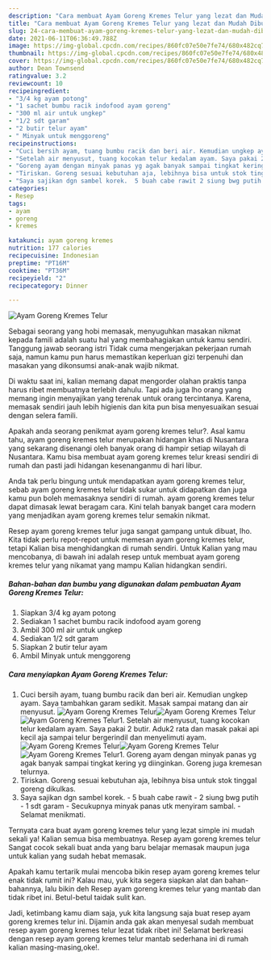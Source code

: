 ```yaml
---
description: "Cara membuat Ayam Goreng Kremes Telur yang lezat dan Mudah Dibuat"
title: "Cara membuat Ayam Goreng Kremes Telur yang lezat dan Mudah Dibuat"
slug: 24-cara-membuat-ayam-goreng-kremes-telur-yang-lezat-dan-mudah-dibuat
date: 2021-06-11T06:36:49.788Z
image: https://img-global.cpcdn.com/recipes/860fc07e50e7fe74/680x482cq70/ayam-goreng-kremes-telur-foto-resep-utama.jpg
thumbnail: https://img-global.cpcdn.com/recipes/860fc07e50e7fe74/680x482cq70/ayam-goreng-kremes-telur-foto-resep-utama.jpg
cover: https://img-global.cpcdn.com/recipes/860fc07e50e7fe74/680x482cq70/ayam-goreng-kremes-telur-foto-resep-utama.jpg
author: Dean Townsend
ratingvalue: 3.2
reviewcount: 10
recipeingredient:
- "3/4 kg ayam potong"
- "1 sachet bumbu racik indofood ayam goreng"
- "300 ml air untuk ungkep"
- "1/2 sdt garam"
- "2 butir telur ayam"
- " Minyak untuk menggoreng"
recipeinstructions:
- "Cuci bersih ayam, tuang bumbu racik dan beri air. Kemudian ungkep ayam. Saya tambahkan garam sedikit. Masak sampai matang dan air menyusut."
- "Setelah air menyusut, tuang kocokan telur kedalam ayam. Saya pakai 2 butir. Aduk2 rata dan masak pakai api kecil aja sampai telur bergerindil dan menyelimuti ayam."
- "Goreng ayam dengan minyak panas yg agak banyak sampai tingkat kering yg diinginkan. Goreng juga kremesan telurnya."
- "Tiriskan. Goreng sesuai kebutuhan aja, lebihnya bisa untuk stok tinggal goreng dikulkas."
- "Saya sajikan dgn sambel korek.  5 buah cabe rawit 2 siung bwg putih 1 sdt garam Secukupnya minyak panas utk menyiram sambal.  Selamat menikmati."
categories:
- Resep
tags:
- ayam
- goreng
- kremes

katakunci: ayam goreng kremes 
nutrition: 177 calories
recipecuisine: Indonesian
preptime: "PT16M"
cooktime: "PT36M"
recipeyield: "2"
recipecategory: Dinner

---
```



![Ayam Goreng Kremes Telur](https://img-global.cpcdn.com/recipes/860fc07e50e7fe74/680x482cq70/ayam-goreng-kremes-telur-foto-resep-utama.jpg)

Sebagai seorang yang hobi memasak, menyuguhkan masakan nikmat kepada famili adalah suatu hal yang membahagiakan untuk kamu sendiri. Tanggung jawab seorang istri Tidak cuma mengerjakan pekerjaan rumah saja, namun kamu pun harus memastikan keperluan gizi terpenuhi dan masakan yang dikonsumsi anak-anak wajib nikmat.

Di waktu  saat ini, kalian memang dapat mengorder olahan praktis tanpa harus ribet membuatnya terlebih dahulu. Tapi ada juga lho orang yang memang ingin menyajikan yang terenak untuk orang tercintanya. Karena, memasak sendiri jauh lebih higienis dan kita pun bisa menyesuaikan sesuai dengan selera famili. 



Apakah anda seorang penikmat ayam goreng kremes telur?. Asal kamu tahu, ayam goreng kremes telur merupakan hidangan khas di Nusantara yang sekarang disenangi oleh banyak orang di hampir setiap wilayah di Nusantara. Kamu bisa membuat ayam goreng kremes telur kreasi sendiri di rumah dan pasti jadi hidangan kesenanganmu di hari libur.

Anda tak perlu bingung untuk mendapatkan ayam goreng kremes telur, sebab ayam goreng kremes telur tidak sukar untuk didapatkan dan juga kamu pun boleh memasaknya sendiri di rumah. ayam goreng kremes telur dapat dimasak lewat beragam cara. Kini telah banyak banget cara modern yang menjadikan ayam goreng kremes telur semakin nikmat.

Resep ayam goreng kremes telur juga sangat gampang untuk dibuat, lho. Kita tidak perlu repot-repot untuk memesan ayam goreng kremes telur, tetapi Kalian bisa menghidangkan di rumah sendiri. Untuk Kalian yang mau mencobanya, di bawah ini adalah resep untuk membuat ayam goreng kremes telur yang nikamat yang mampu Kalian hidangkan sendiri.

<!--inarticleads1-->

##### Bahan-bahan dan bumbu yang digunakan dalam pembuatan Ayam Goreng Kremes Telur:

1. Siapkan 3/4 kg ayam potong
1. Sediakan 1 sachet bumbu racik indofood ayam goreng
1. Ambil 300 ml air untuk ungkep
1. Sediakan 1/2 sdt garam
1. Siapkan 2 butir telur ayam
1. Ambil  Minyak untuk menggoreng




<!--inarticleads2-->

##### Cara menyiapkan Ayam Goreng Kremes Telur:

1. Cuci bersih ayam, tuang bumbu racik dan beri air. Kemudian ungkep ayam. Saya tambahkan garam sedikit. Masak sampai matang dan air menyusut.
<img src="https://img-global.cpcdn.com/steps/e68af6a404215f7f/160x128cq70/ayam-goreng-kremes-telur-langkah-memasak-1-foto.jpg" alt="Ayam Goreng Kremes Telur"><img src="https://img-global.cpcdn.com/steps/18ace4adc789508f/160x128cq70/ayam-goreng-kremes-telur-langkah-memasak-1-foto.jpg" alt="Ayam Goreng Kremes Telur"><img src="https://img-global.cpcdn.com/steps/999a5b28d27f36ec/160x128cq70/ayam-goreng-kremes-telur-langkah-memasak-1-foto.jpg" alt="Ayam Goreng Kremes Telur">1. Setelah air menyusut, tuang kocokan telur kedalam ayam. Saya pakai 2 butir. Aduk2 rata dan masak pakai api kecil aja sampai telur bergerindil dan menyelimuti ayam.
<img src="https://img-global.cpcdn.com/steps/75f20d47f591d89c/160x128cq70/ayam-goreng-kremes-telur-langkah-memasak-2-foto.jpg" alt="Ayam Goreng Kremes Telur"><img src="https://img-global.cpcdn.com/steps/af88ed7640f0acc7/160x128cq70/ayam-goreng-kremes-telur-langkah-memasak-2-foto.jpg" alt="Ayam Goreng Kremes Telur"><img src="https://img-global.cpcdn.com/steps/19658f592539b23e/160x128cq70/ayam-goreng-kremes-telur-langkah-memasak-2-foto.jpg" alt="Ayam Goreng Kremes Telur">1. Goreng ayam dengan minyak panas yg agak banyak sampai tingkat kering yg diinginkan. Goreng juga kremesan telurnya.
1. Tiriskan. Goreng sesuai kebutuhan aja, lebihnya bisa untuk stok tinggal goreng dikulkas.
1. Saya sajikan dgn sambel korek.  - 5 buah cabe rawit - 2 siung bwg putih - 1 sdt garam - Secukupnya minyak panas utk menyiram sambal.  - Selamat menikmati.




Ternyata cara buat ayam goreng kremes telur yang lezat simple ini mudah sekali ya! Kalian semua bisa membuatnya. Resep ayam goreng kremes telur Sangat cocok sekali buat anda yang baru belajar memasak maupun juga untuk kalian yang sudah hebat memasak.

Apakah kamu tertarik mulai mencoba bikin resep ayam goreng kremes telur enak tidak rumit ini? Kalau mau, yuk kita segera siapkan alat dan bahan-bahannya, lalu bikin deh Resep ayam goreng kremes telur yang mantab dan tidak ribet ini. Betul-betul taidak sulit kan. 

Jadi, ketimbang kamu diam saja, yuk kita langsung saja buat resep ayam goreng kremes telur ini. Dijamin anda gak akan menyesal sudah membuat resep ayam goreng kremes telur lezat tidak ribet ini! Selamat berkreasi dengan resep ayam goreng kremes telur mantab sederhana ini di rumah kalian masing-masing,oke!.

